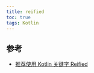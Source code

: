 ```yaml
---
title: reified
toc: true
tags: Kotlin
---
```





## 参考

- [推荐使用 Kotlin 关键字 Reified](https://juejin.cn/post/6844903833596854279)

